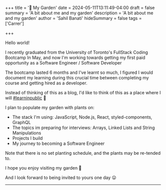 +++
title = '🌱 My Garden'
date = 2024-05-11T13:11:49-04:00
draft = false
summary = 'A bit about me and my garden'
description = 'A bit about me and my garden'
author = 'Sahil Banati'
hideSummary = false
tags = ['Carrer']

+++

Hello world!

I recently graduated from the University of Toronto's FullStack Coding Bootcamp In May, and now I'm working towards getting my first paid opportunity as a Software Engineer / Software Developer

The bootcamp lasted 6 months and I've learnt so much,  I figured I would document my learning during this crucial time between completing my course and getting hired as a developer. 

Instead of thinking of this as a blog, I'd like to think of this as a place where I will [#learninpublic](https://learninpublic.org/v1-principles-learn-in-public.pdf) 📝

I plan to populate my garden with plants on:

- The stack I'm using: JavaScript, Node.js, React, styled-components, GraphQL
- The topics im preparing for interviews: Arrays, Linked Lists and String Manipulations 
- Projects I build
- My journey to becoming a Software Engineer

Note that there is no set planting schedule, and the plants may be re-tended to.

I hope you enjoy visiting my garden 🌻

And I look forward to being invited to yours one day 😛

---